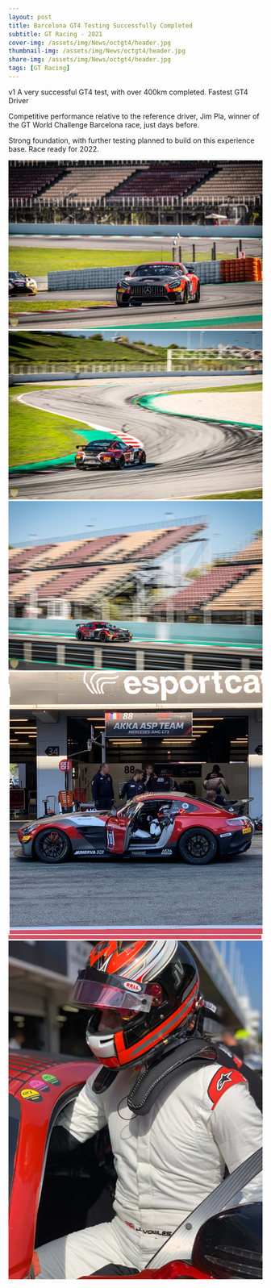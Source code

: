```yaml
---
layout: post
title: Barcelona GT4 Testing Successfully Completed
subtitle: GT Racing - 2021
cover-img: /assets/img/News/octgt4/header.jpg
thumbnail-img: /assets/img/News/octgt4/header.jpg
share-img: /assets/img/News/octgt4/header.jpg
tags: [GT Racing]
---
```


v1
A very successful GT4 test, with over 400km completed.
Fastest GT4 Driver

Competitive performance relative to the reference driver, Jim Pla, winner of the GT World Challenge Barcelona race, just days before.

Strong foundation, with further testing planned to build on this experience base.
Race ready for 2022.

<section id="post-photos">
  <img src="/assets/img/News/octgt4/ontrack1.jpg" alt="Barcelona GT4">
  <img src="/assets/img/News/octgt4/ontrack2.jpg" alt="Barcelona GT4">
  <img src="/assets/img/News/octgt4/ontrack3.jpg" alt="Barcelona GT4">
  <img src="/assets/img/News/octgt4/pitlane1.jpg" alt="Barcelona GT4">
  <img src="/assets/img/News/octgt4/pitlane2.jpg" alt="Barcelona GT4">
</section>
